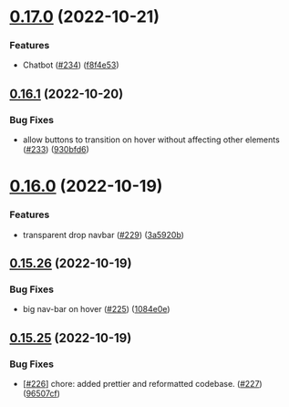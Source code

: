 # [0.17.0](https://github.com/thecyberworld/thecyberhub.org/compare/v0.16.1...v0.17.0) (2022-10-21)


### Features

* Chatbot ([#234](https://github.com/thecyberworld/thecyberhub.org/issues/234)) ([f8f4e53](https://github.com/thecyberworld/thecyberhub.org/commit/f8f4e53ac5ee6050f46cc8dd9bf5275875c62b4d))



## [0.16.1](https://github.com/thecyberworld/thecyberhub.org/compare/v0.16.0...v0.16.1) (2022-10-20)


### Bug Fixes

* allow buttons to transition on hover without affecting other elements ([#233](https://github.com/thecyberworld/thecyberhub.org/issues/233)) ([930bfd6](https://github.com/thecyberworld/thecyberhub.org/commit/930bfd660029011d5624f83797b7ea2db6397a29))



# [0.16.0](https://github.com/thecyberworld/thecyberhub.org/compare/v0.15.26...v0.16.0) (2022-10-19)


### Features

* transparent drop navbar ([#229](https://github.com/thecyberworld/thecyberhub.org/issues/229)) ([3a5920b](https://github.com/thecyberworld/thecyberhub.org/commit/3a5920bd567be3423b22078a38bdd4ed333da276))



## [0.15.26](https://github.com/thecyberworld/thecyberhub.org/compare/v0.15.25...v0.15.26) (2022-10-19)


### Bug Fixes

* big nav-bar on hover ([#225](https://github.com/thecyberworld/thecyberhub.org/issues/225)) ([1084e0e](https://github.com/thecyberworld/thecyberhub.org/commit/1084e0e2b1c089ae896dcf910cda5f30ad6f3a5a))



## [0.15.25](https://github.com/thecyberworld/thecyberhub.org/compare/v0.15.24...v0.15.25) (2022-10-19)


### Bug Fixes

* [[#226](https://github.com/thecyberworld/thecyberhub.org/issues/226)] chore: added prettier and reformatted codebase. ([#227](https://github.com/thecyberworld/thecyberhub.org/issues/227)) ([96507cf](https://github.com/thecyberworld/thecyberhub.org/commit/96507cf726d8de224bb9d38c7c5e9c3d1adce920))



